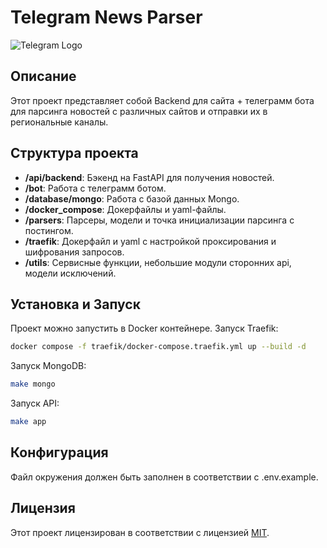 # Telegram News Parser

![Telegram Logo](https://upload.wikimedia.org/wikipedia/commons/thumb/8/82/Telegram_logo.svg/240px-Telegram_logo.svg.png)

## Описание

Этот проект представляет собой Backend для сайта + телеграмм бота для парсинга новостей с различных сайтов и отправки их в региональные каналы.

## Структура проекта

- **/api/backend**: Бэкенд на FastAPI для получения новостей.
- **/bot**: Работа с телеграмм ботом.
- **/database/mongo**: Работа с базой данных Mongo.
- **/docker_compose**: Докерфайлы и yaml-файлы.
- **/parsers**: Парсеры, модели и точка инициализации парсинга с постингом.
- **/traefik**: Докерфайл и yaml с настройкой проксирования и шифрования запросов.
- **/utils**: Сервисные функции, небольшие модули сторонних api, модели исключений.

## Установка и Запуск

Проект можно запустить в Docker контейнере. 
Запуск Traefik: 
```bash
docker compose -f traefik/docker-compose.traefik.yml up --build -d
```
Запуск MongoDB: 
```bash
make mongo
```
Запуск API: 
```bash
make app
```

## Конфигурация

Файл окружения должен быть заполнен в соответствии с .env.example.

## Лицензия

Этот проект лицензирован в соответствии с лицензией [MIT](LICENSE).
